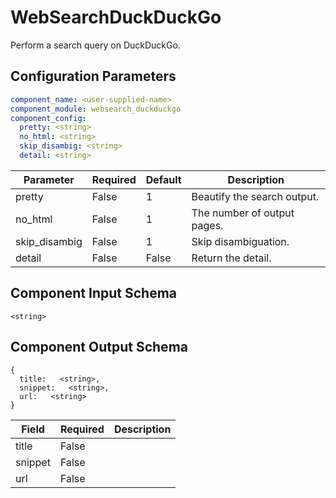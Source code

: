 # WebSearchDuckDuckGo

Perform a search query on DuckDuckGo.

## Configuration Parameters

```yaml
component_name: <user-supplied-name>
component_module: websearch_duckduckgo
component_config:
  pretty: <string>
  no_html: <string>
  skip_disambig: <string>
  detail: <string>
```

| Parameter | Required | Default | Description |
| --- | --- | --- | --- |
| pretty | False | 1 | Beautify the search output. |
| no_html | False | 1 | The number of output pages. |
| skip_disambig | False | 1 | Skip disambiguation. |
| detail | False | False | Return the detail. |


## Component Input Schema

```
<string>
```


## Component Output Schema

```
{
  title:   <string>,
  snippet:   <string>,
  url:   <string>
}
```
| Field | Required | Description |
| --- | --- | --- |
| title | False |  |
| snippet | False |  |
| url | False |  |
